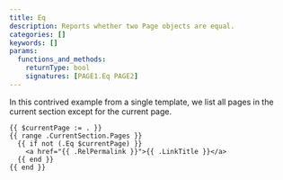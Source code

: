 ```yaml
---
title: Eq
description: Reports whether two Page objects are equal.
categories: []
keywords: []
params:
  functions_and_methods:
    returnType: bool
    signatures: [PAGE1.Eq PAGE2]
---
```


In this contrived example from a single template, we list all pages in the current section except for the current page.

```go-html-template
{{ $currentPage := . }}
{{ range .CurrentSection.Pages }}
  {{ if not (.Eq $currentPage) }}
    <a href="{{ .RelPermalink }}">{{ .LinkTitle }}</a>
  {{ end }}
{{ end }}
```
